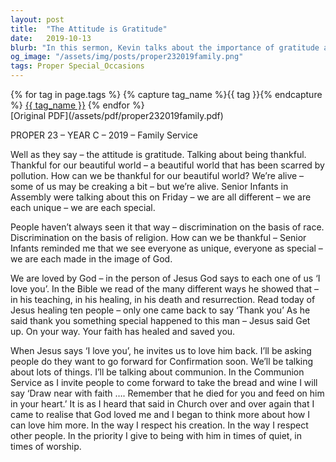 ```yaml
---
layout: post
title:  "The Attitude is Gratitude"
date:   2019-10-13
blurb: "In this sermon, Kevin talks about the importance of gratitude and thankfulness. He discusses how we should be thankful for our world, despite its scars from pollution, and how we should appreciate our lives and uniqueness. He emphasizes the importance of seeing everyone as unique and special, as we are all made in the image of God. The sermon also touches on the theme of love and faith, and how these can lead to healing and salvation."
og_image: "/assets/img/posts/proper232019family.png"
tags: Proper Special_Occasions
---    
```

<div class="tag-pills">
  {% for tag in page.tags %}
    {% capture tag_name %}{{ tag }}{% endcapture %}
    <a href="{{ site.baseurl }}/tag/{{ tag_name }}" class="tag-pill">{{ tag_name }}</a>
  {% endfor %}
</div>
[Original PDF](/assets/pdf/proper232019family.pdf)

PROPER 23 – YEAR C – 2019 – Family Service

Well as they say – the attitude is gratitude. Talking about being thankful. Thankful for our beautiful world – a beautiful world that has been scarred by pollution. How can we be thankful for our beautiful world? We’re alive – some of us may be creaking a bit – but we’re alive. Senior Infants in Assembly were talking about this on Friday – we are all different – we are each unique – we are each special.

People haven’t always seen it that way – discrimination on the basis of race. Discrimination on the basis of religion. How can we be thankful – Senior Infants reminded me that we see everyone as unique, everyone as special – we are each made in the image of God.

We are loved by God – in the person of Jesus God says to each one of us ‘I love you’. In the Bible we read of the many different ways he showed that – in his teaching, in his healing, in his death and resurrection. Read today of Jesus healing ten people – only one came back to say ‘Thank you’ As he said thank you something special happened to this man – Jesus said Get up. On your way. Your faith has healed and saved you.

When Jesus says ‘I love you’, he invites us to love him back. I’ll be asking people do they want to go forward for Confirmation soon. We’ll be talking about lots of things. I’ll be talking about communion. In the Communion Service as I invite people to come forward to take the bread and wine I will say ‘Draw near with faith …. Remember that he died for you and feed on him in your heart.’ It is as I heard that said in Church over and over again that I came to realise that God loved me and I began to think more about how I can love him more. In the way I respect his creation. In the way I respect other people. In the priority I give to being with him in times of quiet, in times of worship.
